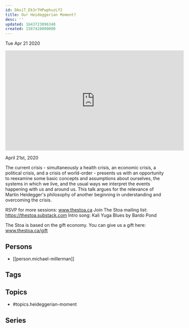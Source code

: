 ```yaml
---
id: DAsiT_Ek3r7HPwphuzLf2
title: Our Heideggerian Moment?
desc: ''
updated: 1643723096348
created: 1587420000000
---
```





Tue Apr 21 2020

<iframe width="560" height="315" src="https://www.youtube.com/embed/njG-YsESEXk" title="Our Heideggerian Moment? w/ Michael Millerman" frameborder="0" allow="accelerometer; autoplay; clipboard-write; encrypted-media; gyroscope; picture-in-picture" allowfullscreen ></iframe>

April 21st, 2020

The current crisis - simultaneously a health crisis, an economic crisis, a political crisis, and a crisis of world-order - presents us with an opportunity to reexamine some basic concepts and assumptions about ourselves, the systems in which we live, and the usual ways we interpret the events happening with us and around us. This talk argues for the relevance of Martin Heidegger's philosophy of another beginning in understanding and overcoming the crisis.

RSVP for more sessions: www.thestoa.ca
Join The Stoa mailing list: https://thestoa.substack.com
Intro song: Kali Yuga Blues by Bardo Pond

The Stoa is based on the gift economy. You can give us a gift here: www.thestoa.ca/gift

## Persons

- [[person.michael-millerman]]

## Tags



## Topics

- #topics.heideggerian-moment

## Series



